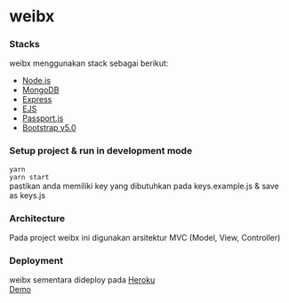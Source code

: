 # weibx
### Stacks
weibx menggunakan stack sebagai berikut: 
 * [Node.js](https://nodejs.org)
 * [MongoDB](https://www.mongodb.com/)
 * [Express](https://expressjs.com/)
 * [EJS](https://ejs.co/)
 * [Passport.js](https://www.passportjs.org/)
 * [Bootstrap v5.0](https://getbootstrap.com/)
 
 ### Setup project & run in development mode
 `yarn`   
 `yarn start`   
 pastikan anda memiliki key yang dibutuhkan pada keys.example.js & save as keys.js
 
 ### Architecture
 Pada project weibx ini digunakan arsitektur MVC (Model, View, Controller)
 
 ### Deployment
 weibx sementara dideploy pada [Heroku](https://www.heroku.com/)      
 [Demo](https://weibx.herokuapp.com)
